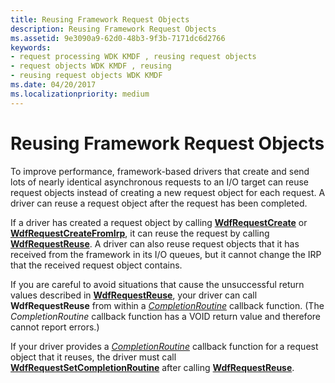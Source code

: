```yaml
---
title: Reusing Framework Request Objects
description: Reusing Framework Request Objects
ms.assetid: 9e3090a9-62d0-48b3-9f3b-7171dc6d2766
keywords:
- request processing WDK KMDF , reusing request objects
- request objects WDK KMDF , reusing
- reusing request objects WDK KMDF
ms.date: 04/20/2017
ms.localizationpriority: medium
---
```


# Reusing Framework Request Objects





To improve performance, framework-based drivers that create and send lots of nearly identical asynchronous requests to an I/O target can reuse request objects instead of creating a new request object for each request. A driver can reuse a request object after the request has been completed.

If a driver has created a request object by calling [**WdfRequestCreate**](/windows-hardware/drivers/ddi/wdfrequest/nf-wdfrequest-wdfrequestcreate) or [**WdfRequestCreateFromIrp**](/windows-hardware/drivers/ddi/wdfrequest/nf-wdfrequest-wdfrequestcreatefromirp), it can reuse the request by calling [**WdfRequestReuse**](/windows-hardware/drivers/ddi/wdfrequest/nf-wdfrequest-wdfrequestreuse). A driver can also reuse request objects that it has received from the framework in its I/O queues, but it cannot change the IRP that the received request object contains.

If you are careful to avoid situations that cause the unsuccessful return values described in [**WdfRequestReuse**](/windows-hardware/drivers/ddi/wdfrequest/nf-wdfrequest-wdfrequestreuse), your driver can call **WdfRequestReuse** from within a [*CompletionRoutine*](/windows-hardware/drivers/ddi/wdfrequest/nc-wdfrequest-evt_wdf_request_completion_routine) callback function. (The *CompletionRoutine* callback function has a VOID return value and therefore cannot report errors.)

If your driver provides a [*CompletionRoutine*](/windows-hardware/drivers/ddi/wdfrequest/nc-wdfrequest-evt_wdf_request_completion_routine) callback function for a request object that it reuses, the driver must call [**WdfRequestSetCompletionRoutine**](/windows-hardware/drivers/ddi/wdfrequest/nf-wdfrequest-wdfrequestsetcompletionroutine) after calling [**WdfRequestReuse**](/windows-hardware/drivers/ddi/wdfrequest/nf-wdfrequest-wdfrequestreuse).

 

